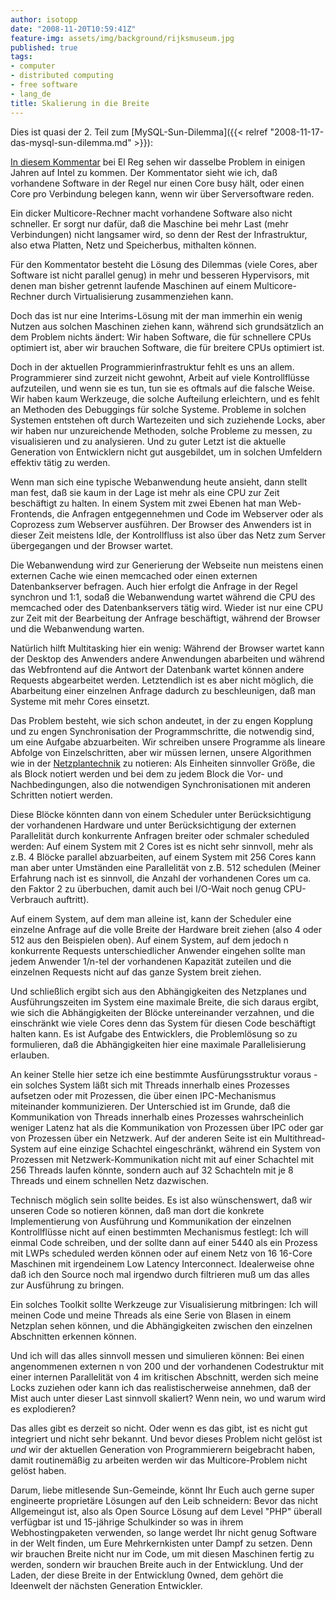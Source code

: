 ```yaml
---
author: isotopp
date: "2008-11-20T10:59:41Z"
feature-img: assets/img/background/rijksmuseum.jpg
published: true
tags:
- computer
- distributed computing
- free software
- lang_de
title: Skalierung in die Breite
---
```


Dies ist quasi der 2. Teil zum 
[MySQL-Sun-Dilemma]({{< relref "2008-11-17-das-mysql-sun-dilemma.md" >}}): 

[In diesem Kommentar](http://www.theregister.co.uk/2008/11/20/many_cored_processors_and_software/) 
bei El Reg sehen wir dasselbe Problem in einigen Jahren auf Intel zu kommen. 
Der Kommentator sieht wie ich, daß vorhandene Software in der Regel nur einen Core busy hält, oder einen Core pro Verbindung belegen kann, wenn wir über Serversoftware reden.

Ein dicker Multicore-Rechner macht vorhandene Software also nicht schneller. 
Er sorgt nur dafür, daß die Maschine bei mehr Last (mehr Verbindungen) nicht langsamer wird, so denn der Rest der Infrastruktur, also etwa Platten, Netz und Speicherbus, mithalten können.

Für den Kommentator besteht die Lösung des Dilemmas (viele Cores, aber Software ist nicht parallel genug) in mehr und besseren Hypervisors, mit denen man bisher getrennt laufende Maschinen auf einem Multicore-Rechner durch Virtualisierung zusammenziehen kann.

Doch das ist nur eine Interims-Lösung mit der man immerhin ein wenig Nutzen aus solchen Maschinen ziehen kann, während sich grundsätzlich an dem Problem nichts ändert:
Wir haben Software, die für schnellere CPUs optimiert ist, aber wir brauchen Software, die für breitere CPUs optimiert ist.

Doch in der aktuellen Programmierinfrastruktur fehlt es uns an allem. Programmierer sind zurzeit nicht gewohnt, Arbeit auf viele Kontrollflüsse aufzuteilen, und wenn sie es tun, tun sie es oftmals auf die falsche Weise.
Wir haben kaum Werkzeuge, die solche Aufteilung erleichtern, und es fehlt an Methoden des Debuggings für solche Systeme.
Probleme in solchen Systemen entstehen oft durch Wartezeiten und sich zuziehende Locks, aber wir haben nur unzureichende Methoden, solche Probleme zu messen, zu visualisieren und zu analysieren.
Und zu guter Letzt ist die aktuelle Generation von Entwicklern nicht gut ausgebildet, um in solchen Umfeldern effektiv tätig zu werden.

Wenn man sich eine typische Webanwendung heute ansieht, dann stellt man fest, daß sie kaum in der Lage ist mehr als eine CPU zur Zeit beschäftigt zu halten.
In einem System mit zwei Ebenen hat man Web-Frontends, die Anfragen entgegennehmen und Code im Webserver oder als Coprozess zum Webserver ausführen.
Der Browser des Anwenders ist in dieser Zeit meistens Idle, der Kontrollfluss ist also über das Netz zum Server übergegangen und der Browser wartet.

Die Webanwendung wird zur Generierung der Webseite nun meistens einen externen Cache wie einen memcached oder einen externen Datenbankserver befragen.
Auch hier erfolgt die Anfrage in der Regel synchron und 1:1, sodaß die Webanwendung wartet während die CPU des memcached oder des Datenbankservers tätig wird.
Wieder ist nur eine CPU zur Zeit mit der Bearbeitung der Anfrage beschäftigt, während der Browser und die Webanwendung warten.

Natürlich hilft Multitasking hier ein wenig:
Während der Browser wartet kann der Desktop des Anwenders andere Anwendungen abarbeiten und während das Webfrontend auf die Antwort der Datenbank wartet können andere Requests abgearbeitet werden.
Letztendlich ist es aber nicht möglich, die Abarbeitung einer einzelnen Anfrage dadurch zu beschleunigen, daß man Systeme mit mehr Cores einsetzt.

Das Problem besteht, wie sich schon andeutet, in der zu engen Kopplung und zu engen Synchronisation der Programmschritte, die notwendig sind, um eine Aufgabe abzuarbeiten. 
Wir schreiben unsere Programme als lineare Abfolge von Einzelschritten, aber wir müssen lernen, unsere Algorithmen wie in der 
[Netzplantechnik](http://de.wikipedia.org/wiki/Netzplantechnik)
zu notieren:
Als Einheiten sinnvoller Größe, die als Block notiert werden und bei dem zu jedem Block die Vor- und Nachbedingungen, also die notwendigen Synchronisationen mit anderen Schritten notiert werden.

Diese Blöcke könnten dann von einem Scheduler unter Berücksichtigung der vorhandenen Hardware und unter Berücksichtigung der externen Parallelität durch konkurrente Anfragen breiter oder schmaler scheduled werden:
Auf einem System mit 2 Cores ist es nicht sehr sinnvoll, mehr als z.B. 4 Blöcke parallel abzuarbeiten, auf einem System mit 256 Cores kann man aber unter Umständen eine Parallelität von z.B. 512 schedulen 
(Meiner Erfahrung nach ist es sinnvoll, die Anzahl der vorhandenen Cores um ca. den Faktor 2 zu überbuchen, damit auch bei I/O-Wait noch genug CPU-Verbrauch auftritt).

Auf einem System, auf dem man alleine ist, kann der Scheduler eine einzelne Anfrage auf die volle Breite der Hardware breit ziehen (also 4 oder 512 aus den Beispielen oben).
Auf einem System, auf dem jedoch n konkurrente Requests unterschiedlicher Anwender eingehen sollte man jedem Anwender 1/n-tel der vorhandenen Kapazität zuteilen und die einzelnen Requests nicht auf das ganze System breit ziehen.

Und schließlich ergibt sich aus den Abhängigkeiten des Netzplanes und Ausführungszeiten im System eine maximale Breite, die sich daraus ergibt, wie sich die Abhängigkeiten der Blöcke untereinander verzahnen, und die einschränkt wie viele Cores denn das System für diesen Code beschäftigt halten kann. 
Es ist Aufgabe des Entwicklers, die Problemlösung so zu formulieren, daß die Abhängigkeiten hier eine maximale Parallelisierung erlauben.

An keiner Stelle hier setze ich eine bestimmte Ausfürungsstruktur voraus - ein solches System läßt sich mit Threads innerhalb eines Prozesses aufsetzen oder mit Prozessen, die über einen IPC-Mechanismus miteinander kommunizieren.
Der Unterschied ist im Grunde, daß die Kommunikation von Threads innerhalb eines Prozesses wahrscheinlich weniger Latenz hat als die Kommunikation von Prozessen über IPC oder gar von Prozessen über ein Netzwerk.
Auf der anderen Seite ist ein Multithread-System auf eine einzige Schachtel eingeschränkt, während ein System von Prozessen mit Netzwerk-Kommunikation nicht mit auf einer Schachtel mit 256 Threads laufen könnte, sondern auch auf 32 Schachteln mit je 8 Threads und einem schnellen Netz dazwischen.

Technisch möglich sein sollte beides.
Es ist also wünschenswert, daß wir unseren Code so notieren können, daß man dort die konkrete Implementierung von Ausführung und Kommunikation der einzelnen Kontrollflüsse nicht auf einen bestimmten Mechanismus festlegt:
Ich will einmal Code schreiben, und der sollte dann auf einer 5440 als ein Prozess mit LWPs scheduled werden können oder auf einem Netz von 16 16-Core Maschinen mit irgendeinem Low Latency Interconnect.
Idealerweise ohne daß ich den Source noch mal irgendwo durch filtrieren muß um das alles zur Ausführung zu bringen.

Ein solches Toolkit sollte Werkzeuge zur Visualisierung mitbringen:
Ich will meinen Code und meine Threads als eine Serie von Blasen in einem Netzplan sehen können, und die Abhängigkeiten zwischen den einzelnen Abschnitten erkennen können.

Und ich will das alles sinnvoll messen und simulieren können:
Bei einen angenommenen externen n von 200 und der vorhandenen Codestruktur mit einer internen Parallelität von 4 im kritischen Abschnitt, werden sich meine Locks zuziehen oder kann ich das realistischerweise annehmen, daß der Mist auch unter dieser Last sinnvoll skaliert? 
Wenn nein, wo und warum wird es explodieren?

Das alles gibt es derzeit so nicht.
Oder wenn es das gibt, ist es  nicht gut integriert und nicht sehr bekannt.
Und bevor dieses Problem nicht gelöst ist *und* wir der aktuellen Generation von Programmierern beigebracht haben, damit routinemäßig zu arbeiten werden wir das Multicore-Problem nicht gelöst haben.

Darum, liebe mitlesende Sun-Gemeinde, könnt Ihr Euch auch gerne super engineerte proprietäre Lösungen auf den Leib schneidern: 
Bevor das nicht Allgemeingut ist, also als Open Source Lösung auf dem Level "PHP" überall verfügbar ist und 15-jährige Schulkinder so was in ihrem Webhostingpaketen verwenden, so lange werdet Ihr nicht genug Software in der Welt finden, um Eure Mehrkernkisten unter Dampf zu setzen.
Denn wir brauchen Breite nicht nur im Code, um mit diesen Maschinen fertig zu werden, sondern wir brauchen Breite auch in der Entwicklung. 
Und der Laden, der diese Breite in der Entwicklung 0wned, dem gehört die Ideenwelt der nächsten Generation Entwickler.
